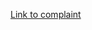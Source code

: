 [Link to complaint](https://www.nytimes.com/interactive/2024/12/21/us/complaint-of-blake-lively-v-wayfarer-studios-llc-et-al.html)

